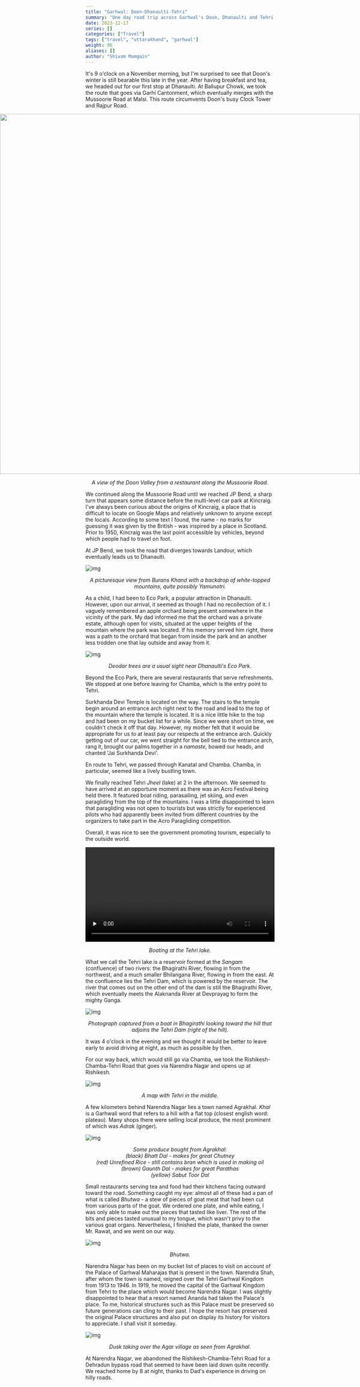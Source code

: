 ```yaml
---
title: "Garhwal: Doon-Dhanaulti-Tehri"
summary: "One day road trip across Garhwal's Doon, Dhanaulti and Tehri."
date: 2023-12-17
series: []
categories: ["Travel"]
tags: ["travel", "uttarakhand", "garhwal"]
weight: 96
aliases: []
author: "Shivam Mamgain"
---
```


It's 9 o'clock on a November morning, but I'm surprised to see that Doon's winter is still bearable this late in the year. After having breakfast and tea, we headed out for our first stop at Dhanaulti. At Ballupur Chowk, we took the route that goes via Garhi Cantonment, which eventually merges with the Mussoorie Road at Malsi. This route circumvents Doon's busy Clock Tower and Rajpur Road.

<img src="https://blogshivam.blob.core.windows.net/blog/static/garhwal-doon-dhanaulti-tehri/PANO_20231127_101614.jpg" style="	left: 50%; margin-left: -50vw; margin-right: -50vw; max-width: 100vw; position: relative; right: 50%; width: 100vw;" />

<div style="text-align: center;">
  <p><em>A view of the Doon Valley from a restaurant along the Mussoorie Road.</em></p>
</div>

We continued along the Mussoorie Road until we reached JP Bend, a sharp turn that appears some distance before the multi-level car park at Kincraig. I've always been curious about the origins of Kincraig, a place that is difficult to locate on Google Maps and relatively unknown to anyone except the locals. According to some text I found, the name - no marks for guessing it was given by the British - was inspired by a place in Scotland. Prior to 1950, Kincraig was the last point accessible by vehicles, beyond which people had to travel on foot.

At JP Bend, we took the road that diverges towards Landour, which eventually leads us to Dhanaulti.

![img](https://blogshivam.blob.core.windows.net/blog/static/garhwal-doon-dhanaulti-tehri/IMG_20231127_114812.jpg)

<div style="text-align: center;">
  <p><em>A picturesque view from Burans Khand with a backdrop of white-topped mountains, quite possibly Yamunotri.</em></p>
</div>

As a child, I had been to Eco Park, a popular attraction in Dhanaulti. However, upon our arrival, it seemed as though I had no recollection of it. I vaguely remembered an apple orchard being present somewhere in the vicinity of the park. My dad informed me that the orchard was a private estate, although open for visits, situated at the upper heights of the mountain where the park was located. If his memory served him right, there was a path to the orchard that began from inside the park and an another less trodden one that lay outside and away from it.

![img](https://blogshivam.blob.core.windows.net/blog/static/garhwal-doon-dhanaulti-tehri/IMG_20231127_121030.jpg)

<div style="text-align: center;">
  <p><em>Deodar trees are a usual sight near Dhanaulti's Eco Park.</em></p>
</div>

Beyond the Eco Park, there are several restaurants that serve refreshments. We stopped at one before leaving for Chamba, which is the entry point to Tehri.

Surkhanda Devi Temple is located on the way. The stairs to the temple begin around an entrance arch right next to the road and lead to the top of the mountain where the temple is located. It is a nice little hike to the top and had been on my bucket list for a while. Since we were short on time, we couldn't check it off that day. However, my mother felt that it would be appropriate for us to at least pay our respects at the entrance arch. Quickly getting out of our car, we went straight for the bell tied to the entrance arch, rang it, brought our palms together in a _namaste_, bowed our heads, and chanted 'Jai Surkhanda Devi'.

En route to Tehri, we passed through Kanatal and Chamba. Chamba, in particular, seemed like a lively bustling town.

We finally reached Tehri _Jheel_ (lake) at 2 in the afternoon. We seemed to have arrived at an opportune moment as there was an Acro Festival being held there. It featured boat riding, parasailing, jet skiing, and even paragliding from the top of the mountains. I was a little disappointed to learn that paragliding was not open to tourists but was strictly for experienced pilots who had apparently been invited from different countries by the organizers to take part in the Acro Paragliding competition.

Overall, it was nice to see the government promoting tourism, especially to the outside world.

<video width=100% controls preload="none">
  <source src="https://blogshivam.blob.core.windows.net/blog/static/garhwal-doon-dhanaulti-tehri/VID_20231127_151214.mp4" type="video/mp4" />
  Video
</video>

<div style="text-align: center;">
  <p><em>Boating at the Tehri lake.</em></p>
</div>

What we call the Tehri lake is a reservoir formed at the _Sangam_ (confluence) of two rivers: the Bhagirathi River, flowing in from the northwest, and a much smaller Bhilangana River, flowing in from the east. At the confluence lies the Tehri Dam, which is powered by the reservoir. The river that comes out on the other end of the dam is still the Bhagirathi River, which eventually meets the Alaknanda River at Devprayag to form the mighty Ganga.

![img](https://blogshivam.blob.core.windows.net/blog/static/garhwal-doon-dhanaulti-tehri/IMG_20231127_151726.jpg)

<div style="text-align: center;">
  <p><em>Photograph captured from a boat in Bhagirathi looking toward the hill that adjoins the Tehri Dam (right of the hill).</em></p>
</div>

It was 4 o'clock in the evening and we thought it would be better to leave early to avoid driving at night, as much as possible by then.

For our way back, which would still go via Chamba, we took the Rishikesh-Chamba-Tehri Road that goes via Narendra Nagar and opens up at Rishikesh.

![img](https://blogshivam.blob.core.windows.net/blog/static/garhwal-doon-dhanaulti-tehri/IMG_20231127_164315.jpg)

<div style="text-align: center;">
  <p><em>A map with Tehri in the middle.</em></p>
</div>

A few kilometers behind Narendra Nagar lies a town named Agrakhal. _Khal_ is a Garhwali word that refers to a hill with a flat top (closest english word: plateau). Many shops there were selling local produce, the most prominent of which was _Adrak_ (ginger).

![img](https://blogshivam.blob.core.windows.net/blog/static/garhwal-doon-dhanaulti-tehri/IMG_20231127_203535.jpg)

<div style="text-align: center;">
  <p><em>
Some produce bought from Agrakhal:<br>
(black) Bhatt Dal - makes for great Chutney<br>
(red) Unrefined Rice - still contains bran which is used in making oil<br>
(brown) Gaunth Dal - makes for great Parathas<br>
(yellow) Sabut Toor Dal
  </em></p>
</div>

Small restaurants serving tea and food had their kitchens facing outward toward the road. Something caught my eye: almost all of these had a pan of what is called _Bhutwa_ - a stew of pieces of goat meat that had been cut from various parts of the goat. We ordered one plate, and while eating, I was only able to make out the pieces that tasted like liver. The rest of the bits and pieces tasted unusual to my tongue, which wasn't privy to the various goat organs. Nevertheless, I finished the plate, thanked the owner Mr. Rawat, and we went on our way.

![img](https://blogshivam.blob.core.windows.net/blog/static/garhwal-doon-dhanaulti-tehri/IMG_20231127_174358.jpg)

<div style="text-align: center;">
  <p><em>Bhutwa.</em></p>
</div>

Narendra Nagar has been on my bucket list of places to visit on account of the Palace of Garhwal Maharajas that is present in the town. Narendra Shah, after whom the town is named, reigned over the Tehri Garhwal Kingdom from 1913 to 1946. In 1919, he moved the capital of the Garhwal Kingdom from Tehri to the place which would become Narendra Nagar. I was slightly disappointed to hear that a resort named Ananda had taken the Palace's place. To me, historical structures such as this Palace must be preserved so future generations can cling to their past. I hope the resort has preserved the original Palace structures and also put on display its history for visitors to appreciate. I shall visit it someday.

![img](https://blogshivam.blob.core.windows.net/blog/static/garhwal-doon-dhanaulti-tehri/IMG_20231127_180603.jpg)

<div style="text-align: center;">
  <p><em>Dusk taking over the Agar village as seen from Agrakhal.</em></p>
</div>

At Narendra Nagar, we abandoned the Rishikesh-Chamba-Tehri Road for a Dehradun bypass road that seemed to have been laid down quite recently. We reached home by 8 at night, thanks to Dad's experience in driving on hilly roads.
